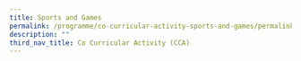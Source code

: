 ```yaml
---
title: Sports and Games
permalink: /programme/co-curricular-activity-sports-and-games/permalink/
description: ""
third_nav_title: Co Curricular Activity (CCA)
---
```

